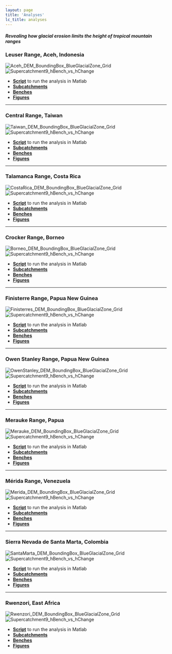 ```yaml
---
layout: page
title: 'Analyses'
lc_title: analyses
---
```


#### *Revealing how glacial erosion limits the height of tropical mountain ranges*

### Leuser Range, Aceh, Indonesia

![Aceh_DEM_BoundingBox_BlueGlacialZone_Grid](https://raw.githubusercontent.com/mcunningham917/PHdata/master/Aceh/Maps/Aceh_DEM_BoundingBox_BlueGlacialZone_Grid.png)
![Supercatchment9_hBench_vs_hChange](https://raw.githubusercontent.com/mcunningham917/PHanalysis/master/Aceh/Figures/SupercatchmentPHBs/Supercatchment9_hBench_vs_hChange.png)

  * [**Script**](/PHtools/Analysis/Aceh.m) to run the analysis in Matlab
  * [**Subcatchments**](https://github.com/mcunningham917/PHanalysis/blob/master/Aceh/Subcatchments/25mStep)
  * [**Benches**](https://github.com/mcunningham917/PHanalysis/blob/master/Aceh/PHBs) 
  * [**Figures**](https://github.com/mcunningham917/PHanalysis/blob/master/Aceh/Figures/SupercatchmentPHBs) 

___



### Central Range, Taiwan

![Taiwan_DEM_BoundingBox_BlueGlacialZone_Grid](https://raw.githubusercontent.com/mcunningham917/PHdata/master/Taiwan/Maps/Taiwan_DEM_BoundingBox_BlueGlacialZone_Grid.png)
![Supercatchment9_hBench_vs_hChange](https://raw.githubusercontent.com/mcunningham917/PHanalysis/master/Taiwan/Figures/SupercatchmentPHBs/Supercatchment9_hBench_vs_hChange.png)

  * [**Script**](/PHtools/Analysis/Taiwan.m) to run the analysis in Matlab
  * [**Subcatchments**](https://github.com/mcunningham917/PHanalysis/blob/master/Taiwan/Subcatchments/25mStep)
  * [**Benches**](https://github.com/mcunningham917/PHanalysis/blob/master/Taiwan/PHBs/AllSupercatchments) 
  * [**Figures**](https://github.com/mcunningham917/PHanalysis/blob/master/Taiwan/Figures/SupercatchmentPHBs) 

___



### Talamanca Range, Costa Rica

![CostaRica_DEM_BoundingBox_BlueGlacialZone_Grid](https://raw.githubusercontent.com/mcunningham917/PHdata/master/CostaRica/Maps/CostaRica_DEM_BoundingBox_BlueGlacialZone_Grid.png)
![Supercatchment9_hBench_vs_hChange](https://raw.githubusercontent.com/mcunningham917/PHanalysis/master/CostaRica/Figures/SupercatchmentPHBs/Supercatchment9_hBench_vs_hChange.png)

  * [**Script**](/PHtools/Analysis/CostaRica.m) to run the analysis in Matlab
  * [**Subcatchments**](https://github.com/mcunningham917/PHanalysis/blob/master/CostaRica/Subcatchments/25mStep)
  * [**Benches**](https://github.com/mcunningham917/PHanalysis/blob/master/CostaRica/PHBs/AllSupercatchments) 
  * [**Figures**](https://github.com/mcunningham917/PHanalysis/blob/master/CostaRica/Figures/SupercatchmentPHBs) 

___




### Crocker Range, Borneo

![Borneo_DEM_BoundingBox_BlueGlacialZone_Grid](https://raw.githubusercontent.com/mcunningham917/PHdata/master/Borneo/Maps/Borneo_DEM_BoundingBox_BlueGlacialZone_Grid.png)
![Supercatchment9_hBench_vs_hChange](https://raw.githubusercontent.com/mcunningham917/PHanalysis/master/Borneo/Figures/SupercatchmentPHBs/Supercatchment9_hBench_vs_hChange.png)

  * [**Script**](/PHtools/Analysis/Borneo.m) to run the analysis in Matlab
  * [**Subcatchments**](https://github.com/mcunningham917/PHanalysis/blob/master/Borneo/Subcatchments/25mStep)
  * [**Benches**](https://github.com/mcunningham917/PHanalysis/blob/master/Borneo/PHBs/AllSupercatchments) 
  * [**Figures**](https://github.com/mcunningham917/PHanalysis/blob/master/Borneo/Figures/SupercatchmentPHBs) 

___



### Finisterre Range, Papua New Guinea

![Finisterres_DEM_BoundingBox_BlueGlacialZone_Grid](https://raw.githubusercontent.com/mcunningham917/PHdata/master/Finisterres/Maps/Finisterres_DEM_BoundingBox_BlueGlacialZone_Grid.png)
![Supercatchment9_hBench_vs_hChange](https://raw.githubusercontent.com/mcunningham917/PHanalysis/master/Finisterres/Figures/SupercatchmentPHBs/Supercatchment9_hBench_vs_hChange.png)

  * [**Script**](/PHtools/Analysis/Finisterres.m) to run the analysis in Matlab
  * [**Subcatchments**](https://github.com/mcunningham917/PHanalysis/blob/master/Finisterres/Subcatchments/25mStep)
  * [**Benches**](https://github.com/mcunningham917/PHanalysis/blob/master/Finisterres/PHBs/AllSupercatchments) 
  * [**Figures**](https://github.com/mcunningham917/PHanalysis/blob/master/Finisterres/Figures/SupercatchmentPHBs) 

___



### Owen Stanley Range, Papua New Guinea

![OwenStanley_DEM_BoundingBox_BlueGlacialZone_Grid](https://raw.githubusercontent.com/mcunningham917/PHdata/master/OwenStanley/Maps/OwenStanley_DEM_BoundingBox_BlueGlacialZone_Grid.png)
![Supercatchment9_hBench_vs_hChange](https://raw.githubusercontent.com/mcunningham917/PHanalysis/master/OwenStanley/Figures/SupercatchmentPHBs/Supercatchment9_hBench_vs_hChange.png)

  * [**Script**](/PHtools/Analysis/OwenStanley.m) to run the analysis in Matlab
  * [**Subcatchments**](https://github.com/mcunningham917/PHanalysis/blob/master/OwenStanley/Subcatchments/25mStep)
  * [**Benches**](https://github.com/mcunningham917/PHanalysis/blob/master/OwenStanley/PHBs/AllSupercatchments) 
  * [**Figures**](https://github.com/mcunningham917/PHanalysis/blob/master/OwenStanley/Figures/SupercatchmentPHBs) 

___



### Merauke Range, Papua

![Merauke_DEM_BoundingBox_BlueGlacialZone_Grid](https://raw.githubusercontent.com/mcunningham917/PHdata/master/Merauke/Maps/Merauke_DEM_BoundingBox_BlueGlacialZone_Grid.png)
![Supercatchment9_hBench_vs_hChange](https://raw.githubusercontent.com/mcunningham917/PHanalysis/master/Merauke/Figures/SupercatchmentPHBs/Supercatchment9_hBench_vs_hChange.png)

  * [**Script**](/PHtools/Analysis/Merauke.m) to run the analysis in Matlab
  * [**Subcatchments**](https://github.com/mcunningham917/PHanalysis/blob/master/Merauke/Subcatchments/25mStep)
  * [**Benches**](https://github.com/mcunningham917/PHanalysis/blob/master/Merauke/PHBs/AllSupercatchments) 
  * [**Figures**](https://github.com/mcunningham917/PHanalysis/blob/master/Merauke/Figures/SupercatchmentPHBs) 

___



### Mérida Range, Venezuela

![Merida_DEM_BoundingBox_BlueGlacialZone_Grid](https://raw.githubusercontent.com/mcunningham917/PHdata/master/Merida/Maps/Merida_DEM_BoundingBox_BlueGlacialZone_Grid.png)
![Supercatchment9_hBench_vs_hChange](https://raw.githubusercontent.com/mcunningham917/PHanalysis/master/Merida/Figures/SupercatchmentPHBs/Supercatchment9_hBench_vs_hChange.png)

  * [**Script**](/PHtools/Analysis/Merida.m) to run the analysis in Matlab
  * [**Subcatchments**](https://github.com/mcunningham917/PHanalysis/blob/master/Merida/Subcatchments/25mStep)
  * [**Benches**](https://github.com/mcunningham917/PHanalysis/blob/master/Merida/PHBs/AllSupercatchments) 
  * [**Figures**](https://github.com/mcunningham917/PHanalysis/blob/master/Merida/Figures/SupercatchmentPHBs) 

___



### Sierra Nevada de Santa Marta, Colombia

![SantaMarta_DEM_BoundingBox_BlueGlacialZone_Grid](https://raw.githubusercontent.com/mcunningham917/PHdata/master/SantaMarta/Maps/SantaMarta_DEM_BoundingBox_BlueGlacialZone_Grid.png)
![Supercatchment9_hBench_vs_hChange](https://raw.githubusercontent.com/mcunningham917/PHanalysis/master/SantaMarta/Figures/SupercatchmentPHBs/Supercatchment9_hBench_vs_hChange.png)

  * [**Script**](/PHtools/Analysis/SantaMarta.m) to run the analysis in Matlab
  * [**Subcatchments**](https://github.com/mcunningham917/PHanalysis/blob/master/SantaMarta/Subcatchments/25mStep)
  * [**Benches**](https://github.com/mcunningham917/PHanalysis/blob/master/SantaMarta/PHBs/AllSupercatchments) 
  * [**Figures**](https://github.com/mcunningham917/PHanalysis/blob/master/SantaMarta/Figures/SupercatchmentPHBs) 

___



### Rwenzori, East Africa

![Rwenzori_DEM_BoundingBox_BlueGlacialZone_Grid](https://raw.githubusercontent.com/mcunningham917/PHdata/master/Rwenzori/Maps/Rwenzori_DEM_BoundingBox_BlueGlacialZone_Grid.png)
![Supercatchment9_hBench_vs_hChange](https://raw.githubusercontent.com/mcunningham917/PHanalysis/master/Rwenzori/Figures/SupercatchmentPHBs/Supercatchment9_hBench_vs_hChange.png)

  * [**Script**](/PHtools/Analysis/Rwenzori.m) to run the analysis in Matlab
  * [**Subcatchments**](https://github.com/mcunningham917/PHanalysis/blob/master/Rwenzori/Subcatchments/25mStep)
  * [**Benches**](https://github.com/mcunningham917/PHanalysis/blob/master/Rwenzori/PHBs/AllSupercatchments) 
  * [**Figures**](https://github.com/mcunningham917/PHanalysis/blob/master/Rwenzori/Figures/SupercatchmentPHBs) 

